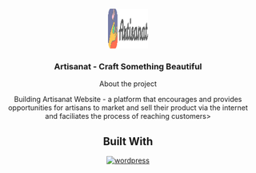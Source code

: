 <!-- PROJECT LOGO -->
<br />
<div align="center">
  <a href="images/logo.png">
    <img src="images/logo.png" alt="Logo" width="80" height="80">
  </a>

  <h3 align="center">Artisanat - Craft Something Beautiful</h3>
  <p align="center> E-commerece course project at Qassim University.</p>
</div>

## About the project
Building Artisanat Website - a platform that encourages and provides opportunities for artisans to market and sell their product via the internet and faciliates the process of reaching customers>

## Built With
[![wordpress](https://skillicons.dev/icons?i=wordpress)](https://wordpress.com)
